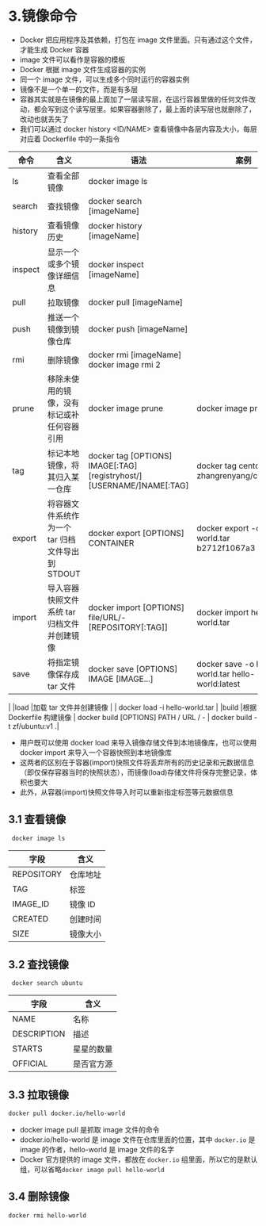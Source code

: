 # 3.镜像命令

- Docker 把应用程序及其依赖，打包在 image 文件里面。只有通过这个文件，才能生成 Docker 容器
- image 文件可以看作是容器的模板
- Docker 根据 image 文件生成容器的实例
- 同一个 image 文件，可以生成多个同时运行的容器实例
- 镜像不是一个单一的文件，而是有多层
- 容器其实就是在镜像的最上面加了一层读写层，在运行容器里做的任何文件改动，都会写到这个读写层里。如果容器删除了，最上面的读写层也就删除了，改动也就丢失了
- 我们可以通过 docker history <ID/NAME> 查看镜像中各层内容及大小，每层对应着 Dockerfile 中的一条指令

| 命令    | 含义                                       | 语法                                                                 | 案例                                       |
| ------- | ------------------------------------------ | -------------------------------------------------------------------- | ------------------------------------------ |
| ls      | 查看全部镜像                               | docker image ls                                                      |                                            |
| search  | 查找镜像                                   | docker search [imageName]                                            |                                            |
| history | 查看镜像历史                               | docker history [imageName]                                           |                                            |
| inspect | 显示一个或多个镜像详细信息                 | docker inspect [imageName]                                           |                                            |
| pull    | 拉取镜像                                   | docker pull [imageName]                                              |                                            |
| push    | 推送一个镜像到镜像仓库                     | docker push [imageName]                                              |                                            |
| rmi     | 删除镜像                                   | docker rmi [imageName] docker image rmi 2                            |                                            |
| prune   | 移除未使用的镜像，没有标记或补任何容器引用 | docker image prune                                                   | docker image prune                         |
| tag     | 标记本地镜像，将其归入某一仓库             | docker tag [OPTIONS] IMAGE[:TAG][registryhost/][USERNAME/]NAME[:TAG] | docker tag centos:7 zhangrenyang/centos:v1 |
|export |将容器文件系统作为一个 tar 归档文件导出到 STDOUT |docker export [OPTIONS] CONTAINER |docker export -o hello-world.tar b2712f1067a3|
|import |导入容器快照文件系统 tar 归档文件并创建镜像 |docker import [OPTIONS] file/URL/- [REPOSITORY[:TAG]] |docker import hello-world.tar|
|save|将指定镜像保存成 tar 文件 |docker save [OPTIONS] IMAGE [IMAGE...] | docker save -o hello-world.tar hello-world:latest
|
|load |加载 tar 文件并创建镜像 | | docker load -i hello-world.tar |
|build |根据 Dockerfile 构建镜像 | docker build [OPTIONS] PATH / URL / - | docker build -t zf/ubuntu:v1 .|

- 用户既可以使用 docker load 来导入镜像存储文件到本地镜像库，也可以使用 docker import 来导入一个容器快照到本地镜像库
- 这两者的区别在于容器(import)快照文件将丢弃所有的历史记录和元数据信息（即仅保存容器当时的快照状态），而镜像(load)存储文件将保存完整记录，体积也要大
- 此外，从容器(import)快照文件导入时可以重新指定标签等元数据信息

## 3.1 查看镜像

```sh
 docker image ls
```

| 字段       | 含义     |
| ---------- | -------- |
| REPOSITORY | 仓库地址 |
| TAG        | 标签     |
| IMAGE_ID   | 镜像 ID  |
| CREATED    | 创建时间 |
| SIZE       | 镜像大小 |

## 3.2 查找镜像

```sh
 docker search ubuntu
```

| 字段        | 含义       |
| ----------- | ---------- |
| NAME        | 名称       |
| DESCRIPTION | 描述       |
| STARTS      | 星星的数量 |
| OFFICIAL    | 是否官方源 |

## 3.3 拉取镜像

```sh
docker pull docker.io/hello-world
```

- docker image pull 是抓取 image 文件的命令
- docker.io/hello-world 是 image 文件在仓库里面的位置，其中 `docker.io` 是 image 的作者，hello-world 是 image 文件的名字
- Docker 官方提供的 image 文件，都放在 `docker.io` 组里面，所以它的是默认组，可以省略`docker image pull hello-world`

## 3.4 删除镜像

```
docker rmi hello-world
```
